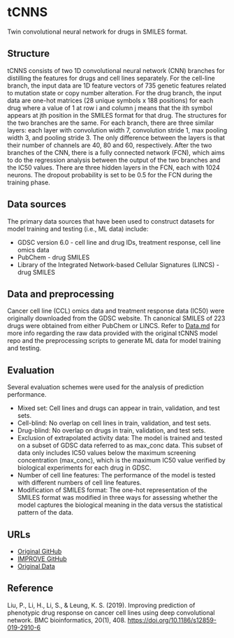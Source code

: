 # tCNNS
Twin convolutional neural network for drugs in SMILES format.


## Structure
tCNNS consists of two 1D convolutional neural network (CNN) branches for distilling the features for drugs and cell lines separately. For the cell-line branch, the input data are 1D feature vectors of 735 genetic features related to mutation state or copy number alteration. 
For the drug branch, the input data are one-hot matrices (28 unique symbols x 188 positions) for each drug where a value of 1 at row i and column j means that the ith symbol appears at jth position in the SMILES format for that drug. The structures for the two branches are the same. For each branch, there are three similar layers: each layer with convolution width 7, convolution stride 1, max pooling width 3, and pooling stride 3. The only difference between the layers is that their number of channels are 40, 80 and 60, respectively. After the two branches of the CNN, there is a fully connected network (FCN), which aims to do the regression analysis between the output of the two branches and the IC50 values. There are three hidden layers in the FCN, each with 1024 neurons. The dropout probability is set to be 0.5 for the FCN during the training phase.


## Data sources
The primary data sources that have been used to construct datasets for model training and testing (i.e., ML data) include:
- GDSC version 6.0 - cell line and drug IDs, treatment response, cell line omics data
- PubChem - drug SMILES
- Library of the Integrated Network-based Cellular Signatures (LINCS) - drug SMILES


## Data and preprocessing
Cancer cell line (CCL) omics data and treatment response data (IC50) were originally downloaded from the GDSC website. Th canonical SMILES of 223 drugs were obtained from either PubChem or LINCS. Refer to [Data.md](Data.md) for more info regarding the raw data provided with the original tCNNS model repo and the preprocessing scripts to generate ML data for model training and testing.


## Evaluation
Several evaluation schemes were used for the analysis of prediction performance.

- Mixed set: Cell lines and drugs can appear in train, validation, and test sets.
- Cell-blind: No overlap on cell lines in train, validation, and test sets.
- Drug-blind: No overlap on drugs in train, validation, and test sets. 
- Exclusion of extrapolated activity data: The model is trained and tested on a subset of GDSC data referred to as max_conc data. This subset of data only includes IC50 values below the maximum screening concentration (max_conc), which is the maximum IC50 value verified by biological experiments for each drug in GDSC.
- Number of cell line features: The performance of the model is tested with different numbers of cell line features.
- Modification of SMILES format:  The one-hot representation of the SMILES format was modified in three ways for assessing whether the model captures the biological meaning in the data versus the statistical pattern of the data.


## URLs
- [Original GitHub](https://github.com/Lowpassfilter/tCNNS-Project)
- [IMPROVE GitHub](https://github.com/JDACS4C-IMPROVE/tCNNS-Project/tree/develop)
- [Original Data](https://ftp.mcs.anl.gov/pub/candle/public/improve/model_curation_data/tCNNS/)


## Reference
Liu, P., Li, H., Li, S., & Leung, K. S. (2019). Improving prediction of phenotypic drug response on cancer cell lines using deep convolutional network. BMC bioinformatics, 20(1), 408. https://doi.org/10.1186/s12859-019-2910-6
